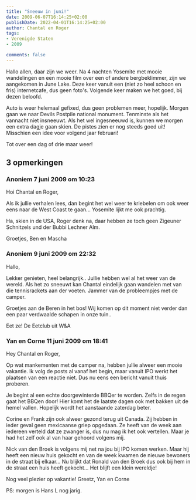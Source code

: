 ```yaml
---
title: "Sneeuw in juni!"
date: 2009-06-07T16:14:25+02:00
publishDate: 2022-04-01T16:14:25+02:00
author: Chantal en Roger
tags:
- Verenigde Staten
- 2009

comments: false
---
```


Hallo allen, daar zijn we weer. Na 4 nachten Yosemite met mooie wandelingen en een mooie film over een of andere bergbeklimmer, zijn we aangekomen in June Lake. Deze keer vanuit een (niet zo heel schoon en fris) internetcafe, dus geen foto's. Volgende keer maken we het goed, bij dezen beloofd.

Auto is weer helemaal gefixed, dus geen problemen meer, hopelijk. Morgen gaan we naar Devils Postpile national monument. Tenminste als het vannacht niet insneeuwt. Als het wel ingesneeuwd is, kunnen we morgen een extra dagje gaan skien. De pistes zien er nog steeds goed uit! Misschien een idee voor volgend jaar februari!

Tot over een dag of drie maar weer!

## 3 opmerkingen

### Anoniem 7 juni 2009 om 10:23

Hoi Chantal en Roger,

Als ik jullie verhalen lees, dan begint het wel weer te kriebelen om ook weer eens naar de West Coast te gaan... Yosemite lijkt me ook prachtig.

Ha, skien in de USA, Roger denk na, daar hebben ze toch geen Zigeuner Schnitzels und der Bubbi Lechner Alm.

Groetjes, Ben en Mascha

### Anoniem 9 juni 2009 om 22:32

Hallo,

Lekker genieten, heel belangrijk.. Jullie hebben wel al het weer van de wereld. Als het zo sneeuwt kan Chantal eindelijk gaan wandelen met van die tennisrackets aan der voeten. Jammer van de probleempjes met de camper.

Groetjes aan de Beren in het bos!
Wij komen op dit moment niet verder dan een paar verdwaalde schapen in onze tuin..

Eet ze!
De Eetclub uit W&A

### Yan en Corne 11 juni 2009 om 18:41

Hey Chantal en Roger,

Op wat mankementen met de camper na, hebben jullie alweer een mooie vakantie.
Ik volg de posts al vanaf het begin, maar vanuit IPO werkt het plaatsen van een reactie niet.
Dus nu eens een bericht vanuit thuis proberen.

Je begint al een echte doorgewinterde BBQer te worden. Zelfs in de regen gaat het BBQen door!
Hier komt het de laatste dagen ook met bakken uit de hemel vallen. Hopelijk wordt het aanstaande zaterdag beter.

Corine en Frank zijn ook alweer gezond terug uit Canada. Zij hebben in ieder geval geen mexicaanse griep opgedaan.
Ze heeft van de week aan iedereen verteld dat ze zwanger is, dus nu mag ik het ook vertellen. Maar je had het zelf ook al van haar gehoord volgens mij.

Nick van den Broek is volgens mij net na jou bij IPO komen werken. Maar hij heeft een nieuw huis gekocht en van de week kwamen de nieuwe bewoners in de straat bij elkaar... Nu blijkt dat Ronald van den Broek dus ook bij hem in de straat een huis heeft gekocht...
Het blijft een klein wereldje!

Nog veel plezier op vakantie!
Greetz,
Yan en Corne

PS: morgen is Hans L nog jarig.
